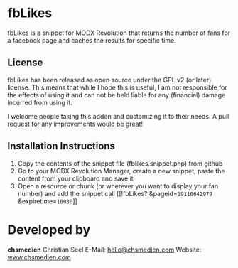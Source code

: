 # fbLikes
fbLikes is a snippet for MODX Revolution that returns the number of fans for a facebook page and caches the results for specific time.

## License
fbLikes has been released as open source under the GPL v2 (or later) license. This means that while I hope this is useful,
I am not responsible for the effects of using it and can not be held liable for any (financial) damage incurred from using it.

I welcome people taking this addon and customizing it to their needs. A pull request for any improvements would be great!

## Installation Instructions

1. Copy the contents of the snippet file (fblikes.snippet.php) from github
2. Go to your MODX Revolution Manager, create a new snippet, paste the content from your clipboard and save it
3. Open a resource or chunk (or wherever you want to display your fan number) and add the snippet call
    [[!fbLikes? &pageid=`19110642979` &expiretime=`10030`]]

# Developed by
**chsmedien**
Christian Seel
E-Mail: hello@chsmedien.com
Website: www.chsmedien.com